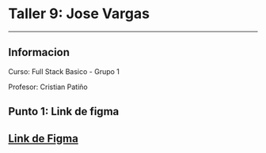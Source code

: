 <h1>Taller 9: Jose Vargas</h1>
<hr>

<h2>Informacion</h2>
<p>Curso: Full Stack Basico -
Grupo 1<p>
<p>Profesor: Cristian Patiño</p>

<h2>Punto 1: Link de figma<h2>
<a href="https://www.figma.com/file/LdDbZ60kHBIrGAsXtD0alp/Untitled?type=design&node-id=0%3A1&t=zcrDorKwjPS02DMi-1">Link de Figma</a>
